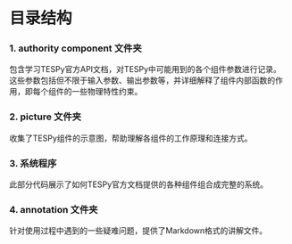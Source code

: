 # 目录结构
### 1. authority component 文件夹
包含学习TESPy官方API文档，对TESPy中可能用到的各个组件参数进行记录。  
这些参数包括但不限于输入参数、输出参数等，并详细解释了组件内部函数的作用，即每个组件的一些物理特性约束。

### 2. picture 文件夹
收集了TESPy组件的示意图，帮助理解各组件的工作原理和连接方式。

### 3. 系统程序
此部分代码展示了如何TESPy官方文档提供的各种组件组合成完整的系统。

### 4. annotation 文件夹
针对使用过程中遇到的一些疑难问题，提供了Markdown格式的讲解文件。
